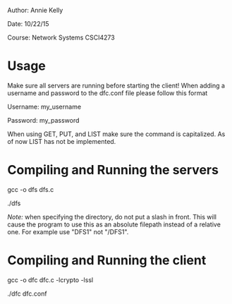 Author: Annie Kelly

Date: 10/22/15

Course: Network Systems CSCI4273


Usage
=====
Make sure all servers are running before starting the client!
When adding a username and password to the dfc.conf file please
follow this format


Username: my_username

Password: my_password


When using GET, PUT, and LIST make sure the command is capitalized.  As of now
LIST has not be implemented.


Compiling and Running the servers
=================================
gcc -o dfs dfs.c

./dfs <DIRECTORY> <PORT NUMBER>


*Note:* when specifying the directory, do not put a slash in front. 
This will cause the program to use this as an absolute filepath
instead of a relative one.  For example use "DFS1" not "/DFS1".

Compiling and Running the client
================================
gcc -o dfc dfc.c -lcrypto -lssl

./dfc dfc.conf

